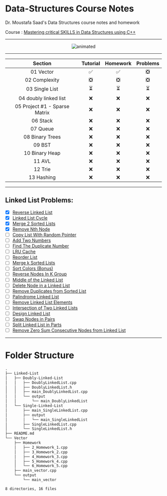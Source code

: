 # Data-Structures Course Notes

Dr. Moustafa Saad's Data Structures course notes and homework

Course : [Mastering critical SKILLS in Data Structures using C++](https://www.udemy.com/course/dscpp-skills/)

------

<p align="center">
  <img src="https://i.pinimg.com/originals/fc/21/16/fc2116fb21de12a62d4b36c31bbb1e6f.gif" alt="animated" />
</p>

------



|            Section            |           Tutorial            |           Homework            |           Problems            |
| :---------------------------: | :---------------------------: | :---------------------------: | :---------------------------: |
|           01 Vector           |      :white_check_mark:       |      :white_check_mark:       | :negative_squared_cross_mark: |
|         02 Complexity         | :negative_squared_cross_mark: | :negative_squared_cross_mark: | :negative_squared_cross_mark: |
|        03 Single List         |   :hourglass_flowing_sand:    |   :hourglass_flowing_sand:    |   :hourglass_flowing_sand:    |
|     04 doubly linked list     |              :x:              |              :x:              |              :x:              |
| 05 Project #1 - Sparse Matrix |              :x:              |              :x:              |              :x:              |
|           06 Stack            |              :x:              |              :x:              |              :x:              |
|           07 Queue            |              :x:              |              :x:              |              :x:              |
|        08 Binary Trees        |              :x:              |              :x:              |              :x:              |
|            09 BST             |              :x:              |              :x:              |              :x:              |
|        10 Binary Heap         |              :x:              |              :x:              |              :x:              |
|            11 AVL             |              :x:              |              :x:              |              :x:              |
|            12 Trie            |              :x:              |              :x:              |              :x:              |
|          13 Hashing           |              :x:              |              :x:              |              :x:              |

----
## Linked List Problems: 
- [x] [Reverse Linked List](https://leetcode.com/problems/reverse-linked-list/)
- [x] [Linked List Cycle](https://leetcode.com/problems/linked-list-cycle/)
- [x] [Merge 2 Sorted Lists](https://leetcode.com/problems/merge-two-sorted-lists/)
- [x] [Remove Nth Node](https://leetcode.com/problems/remove-nth-node-from-end-of-list/)
- [ ] [Copy List With Random Pointer](https://leetcode.com/problems/copy-list-with-random-pointer/)
- [ ] [Add Two Numbers](https://leetcode.com/problems/add-two-numbers/)
- [ ] [Find The Duplicate Number](https://leetcode.com/problems/find-the-duplicate-number/)
- [ ] [LRU Cache](https://leetcode.com/problems/lru-cache/)
- [ ] [Reorder List](https://leetcode.com/problems/reorder-list/)
- [ ] [Merge k Sorted Lists](https://leetcode.com/problems/merge-k-sorted-lists/)
- [ ] [Sort Colors (Bonus)](https://leetcode.com/problems/sort-colors/)
- [ ] [Reverse Nodes In K Group](https://leetcode.com/problems/reverse-nodes-in-k-group/)
- [ ] [Middle of the Linked List](https://leetcode.com/problems/middle-of-the-linked-list/)
- [ ] [Delete Node in a Linked List](https://leetcode.com/problems/delete-node-in-a-linked-list/)
- [ ] [Remove Duplicates from Sorted List](https://leetcode.com/problems/remove-duplicates-from-sorted-list/)
- [ ] [Palindrome Linked List](https://leetcode.com/problems/palindrome-linked-list/)
- [ ] [Remove Linked List Elements](https://leetcode.com/problems/remove-linked-list-elements)
- [ ] [Intersection of Two Linked Lists](https://leetcode.com/problems/intersection-of-two-linked-lists)
- [ ] [Design Linked List](https://leetcode.com/problems/design-linked-list)
- [ ] [Swap Nodes in Pairs](https://leetcode.com/problems/swap-nodes-in-pairs)
- [ ] [Split Linked List in Parts](https://leetcode.com/problems/split-linked-list-in-parts)
- [ ] [Remove Zero Sum Consecutive Nodes from Linked List](https://leetcode.com/problems/remove-zero-sum-consecutive-nodes-from-linked-list)
----
# Folder Structure
```md
.
├── Linked-List
│   ├── Doubly-Linked-List
│   │   ├── DoublyLinkedList.cpp
│   │   ├── DoublyLinkedList.h
│   │   ├── main_DoublyLinkedList.cpp
│   │   └── output
│   │       └── main_DoublyLinkedList
│   └── Single-Linked-List
│       ├── main_SingleLinkedList.cpp
│       ├── output
│       │   └── main_SingleLinkedList
│       ├── SingleLinkedList.cpp
│       └── SingleLinkedList.h
├── README.md
└── Vector
    ├── Homework
    │   ├── 2_Homework_1.cpp
    │   ├── 3_Homework_2.cpp
    │   ├── 4_Homework_3.cpp
    │   ├── 5_Homework_4.cpp
    │   └── 6_Homework_5.cpp
    ├── main_vector.cpp
    └── output
        └── main_vector

8 directories, 16 files
```
